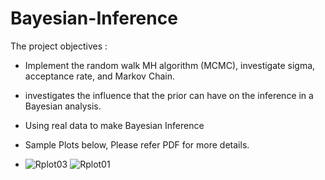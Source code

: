 # Bayesian-Inference

The project objectives :

-  Implement the random walk MH algorithm (MCMC), investigate sigma, acceptance rate, and Markov Chain.
-  investigates the influence that the prior can have on the inference in a Bayesian analysis.
-  Using real data to make Bayesian Inference
-  Sample Plots below, Please refer PDF for more details.

- ![Rplot03](https://github.com/user-attachments/assets/d3ef1173-8854-4933-bd68-8008d83a58c8)
![Rplot01](https://github.com/user-attachments/assets/52a668a9-d31c-4b1b-a3e6-0847cc25ad86)
